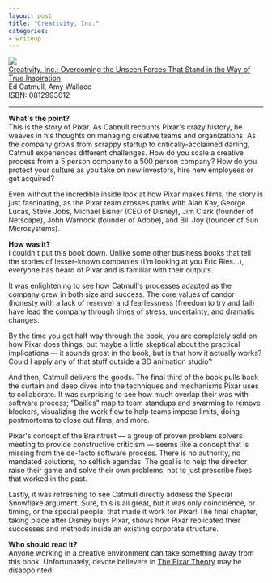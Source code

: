 ```yaml
---
layout: post
title: "Creativity, Inc."
categories:
- writeup
---
```



![]({{site.baseurl}}/static/creativity-inc.jpg)  
[Creativity, Inc.: Overcoming the Unseen Forces That Stand in the Way of True Inspiration][link]   
Ed Catmull, Amy Wallace  
ISBN: 0812993012  
    
---

**What's the point?**  
This is the story of Pixar. As Catmull recounts Pixar's crazy history, he weaves in his
thoughts on managing creative teams and organizations. As the company grows from scrappy
startup to critically-acclaimed darling, Catmull experiences different challenges. How do
you scale a creative process from a 5 person company to a 500 person company? How do you
protect your culture as you take on new investors, hire new employees or get acquired?

Even without the incredible inside look at how Pixar makes films, the story is just fascinating,
as the Pixar team crosses paths with Alan Kay, George Lucas, Steve Jobs, Michael Eisner
(CEO of Disney), Jim Clark (founder of Netscape), John Warnock (founder of Adobe), and Bill 
Joy (founder of Sun Microsystems).

**How was it?**  
I couldn't put this book down. Unlike some other business books that tell the stories
of lesser-known companies (I'm looking at you Eric Ries...), everyone has heard of Pixar
and is familiar with their outputs.

It was enlightening to see how Catmull's processes adapted as the company grew in
both size and success. The core values of candor (honesty with a lack of reserve) and 
fearlessness (freedom to try and fail) have lead the company through times of stress,
uncertainty, and dramatic changes.

By the time you get half way through the book, you are completely sold on how Pixar
does things, but maybe a little skeptical about the practical implications &mdash; it
sounds great in the book, but is that how it actually works? Could I apply any of that
stuff outside a 3D animation studio?

And then, Catmull delivers the goods. The final third of the book pulls back the
curtain and deep dives into the techniques and mechanisms Pixar uses to collaborate.
It was surprising to see how much overlap their was with software process; "Dailies"
map to team standups and swarming to remove blockers, visualizing the work flow to help
teams impose limits, doing postmortems to close out films, and more. 

Pixar's concept of the Braintrust &mdash; a group of proven problem solvers meeting to
provide constructive criticism &mdash; seems like a concept that is missing from the 
de-facto software process. There is no authority, no mandated solutions, no selfish agendas.
The goal is to help the director raise their game and solve their own problems, not to
just prescribe fixes that worked in the past.

Lastly, it was refreshing to see Catmull directly address the Special Snowflake argument.
Sure, this is all great, but it was only coincidence, or timing, or the special people,
that made it work for Pixar! The final chapter, taking place after Disney buys Pixar,
shows how Pixar replicated their successes and methods inside an existing corporate
structure.

**Who should read it?**  
Anyone working in a creative environment can take something away from this book. 
Unfortunately, devote believers in [The Pixar Theory][pt] may be disappointed.

[link]: http://www.amazon.com/exec/obidos/ASIN/0812993012/ref=nosim&tag=bookreview0a1-20
[pt]: http://jonnegroni.com/2013/07/11/the-pixar-theory/
